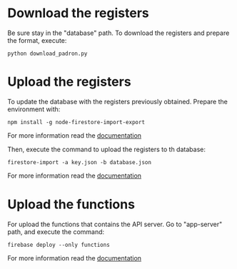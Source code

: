 # Download the registers

Be sure stay in the "database" path. To download the registers and prepare the format, execute:

```
python download_padron.py
```

# Upload the registers

To update the database with the registers previously obtained. Prepare the environment with:

```
npm install -g node-firestore-import-export 
```

For more information read the [documentation](https://www.npmjs.com/package/node-firestore-import-export?activeTab=readme)

Then, execute the command to upload the registers to th database:

```
firestore-import -a key.json -b database.json
```

For more information read the [documentation](https://firebase.google.com/docs/firestore/manage-data/export-import)

# Upload the functions

For upload the functions that contains the API server. Go to "app-server" path, and execute the command:

```
firebase deploy --only functions
```

For more information read the [documentation](https://firebase.google.com/docs/functions/get-started?gen=2nd)
